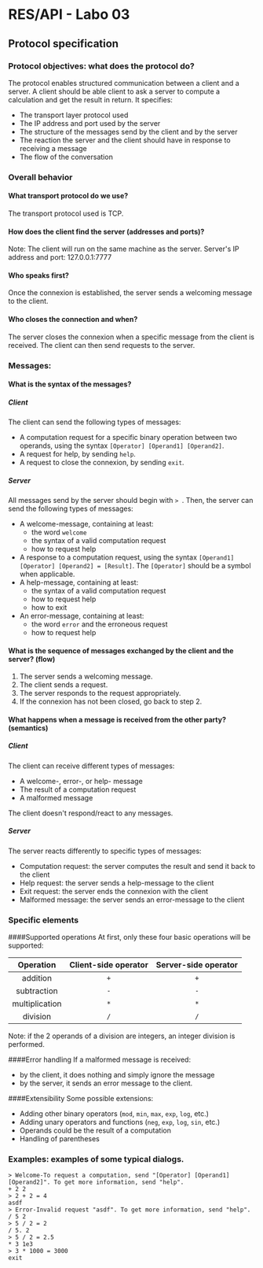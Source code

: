 # RES/API - Labo 03

## Protocol specification

### Protocol objectives: what does the protocol do?
The protocol enables structured communication between a client and a server.
A client should be able client to ask a server to compute a calculation and get the result in return.
It specifies:
- The transport layer protocol used
- The IP address and port used by the server
- The structure of the messages send by the client and by the server
- The reaction the server and the client should have in response to receiving a message
- The flow of the conversation

### Overall behavior

#### What transport protocol do we use?
The transport protocol used is TCP.

#### How does the client find the server (addresses and ports)?
Note: The client will run on the same machine as the server.
Server's IP address and port: 127.0.0.1:7777

#### Who speaks first?
Once the connexion is established, the server sends a welcoming message to the client.

#### Who closes the connection and when?
The server closes the connexion when a specific message from the client is received.
The client can then send requests to the server.

### Messages:

#### What is the syntax of the messages?

##### Client
The client can send the following types of messages:
- A computation request for a specific binary operation between two operands, using the syntax `[Operator] [Operand1] [Operand2]`.
- A request for help, by sending `help`.
- A request to close the connexion, by sending `exit`.

##### Server
All messages send by the server should begin with `> `.
Then, the server can send the following types of messages:
- A welcome-message, containing at least:
  - the word `welcome`
  - the syntax of a valid computation request
  - how to request help
- A response to a computation request, using the syntax `[Operand1] [Operator] [Operand2] = [Result]`.
  The `[Operator]` should be a symbol when applicable.
- A help-message, containing at least:
  - the syntax of a valid computation request
  - how to request help
  - how to exit
- An error-message, containing at least:
  - the word `error` and the erroneous request
  - how to request help

#### What is the sequence of messages exchanged by the client and the server? (flow)
1. The server sends a welcoming message.
2. The client sends a request.
3. The server responds to the request appropriately.
4. If the connexion has not been closed, go back to step 2.

#### What happens when a message is received from the other party? (semantics)

##### Client
The client can receive different types of messages:
- A welcome-, error-, or help- message
- The result of a computation request
- A malformed message

The client doesn't respond/react to any messages.

##### Server
The server reacts differently to specific types of messages:
- Computation request: the server computes the result and send it back to the client
- Help request: the server sends a help-message to the client
- Exit request: the server ends the connexion with the client
- Malformed message: the server sends an error-message to the client

### Specific elements

####Supported operations
At first, only these four basic operations will be supported:

|   Operation    | Client-side operator | Server-side operator |
|:--------------:|:--------------------:|:--------------------:|
|    addition    |         `+`          |         `+`          |
|  subtraction   |         `-`          |         `-`          |
| multiplication |         `*`          |         `*`          |
|    division    |         `/`          |         `/`          |

Note: if the 2 operands of a division are integers, an integer division is performed.

####Error handling
If a malformed message is received:
- by the client, it does nothing and simply ignore the message
- by the server, it sends an error message to the client.

####Extensibility
Some possible extensions:
- Adding other binary operators (`mod`, `min`, `max`, `exp`, `log`, etc.)
- Adding unary operators and functions (`neg`, `exp`, `log`, `sin`, etc.)
- Operands could be the result of a computation
- Handling of parentheses

### Examples: examples of some typical dialogs.
```
> Welcome-To request a computation, send "[Operator] [Operand1] [Operand2]". To get more information, send "help".
+ 2 2
> 2 + 2 = 4
asdf
> Error-Invalid request "asdf". To get more information, send "help".
/ 5 2
> 5 / 2 = 2
/ 5. 2
> 5 / 2 = 2.5
* 3 1e3
> 3 * 1000 = 3000
exit
```
